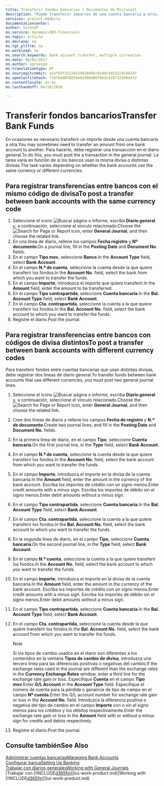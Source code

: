 ```yaml
---
title: Transferir fondos bancarios | Documentos de Microsoft
description: "Puede transferir importes de una cuenta bancaria a otra, con divisas distintas, registrando la transacción en el diario general."
services: project-madeira
documentationcenter: 
author: SorenGP
ms.service: dynamics365-financials
ms.topic: article
ms.devlang: na
ms.tgt_pltfrm: na
ms.workload: na
ms.search.keywords: bank account transfer, multiple currencies
ms.date: 06/02/2017
ms.author: sgroespe
ms.translationtype: HT
ms.sourcegitcommit: acef03f32124c5983846bc6ed0c4d332c9c8b347
ms.openlocfilehash: f19fbdd0f0059e62080d0076bdc419712560d4f2
ms.contentlocale: es-mx
ms.lasthandoff: 04/16/2018

---
```

# <a name="transfer-bank-funds"></a><span data-ttu-id="82f75-103">Transferir fondos bancarios</span><span class="sxs-lookup"><span data-stu-id="82f75-103">Transfer Bank Funds</span></span>
<span data-ttu-id="82f75-104">En ocasiones es necesario transferir un importe desde una cuenta bancaria a otra.</span><span class="sxs-lookup"><span data-stu-id="82f75-104">You may sometimes need to transfer an amount from one bank account to another.</span></span> <span data-ttu-id="82f75-105">Para hacerlo, debe registrar una transacción en el diario general.</span><span class="sxs-lookup"><span data-stu-id="82f75-105">To do this, you must post the a transaction in the general journal.</span></span> <span data-ttu-id="82f75-106">La tarea varía en función de si los bancos usan la misma divisa o distintas divisas.</span><span class="sxs-lookup"><span data-stu-id="82f75-106">The task varies depending on whether the bank accounts use the same currency or different currencies.</span></span>

## <a name="to-post-a-transfer-between-bank-accounts-with-the-same-currency-code"></a><span data-ttu-id="82f75-107">Para registrar transferencias entre bancos con el mismo código de divisa</span><span class="sxs-lookup"><span data-stu-id="82f75-107">To post a transfer between bank accounts with the same currency code</span></span>
1. <span data-ttu-id="82f75-108">Seleccione el icono ![Buscar página o informe](media/ui-search/search_small.png "icono Buscar página o informe"), escriba **Diario general** y, a continuación, seleccione el vínculo relacionado.</span><span class="sxs-lookup"><span data-stu-id="82f75-108">Choose the ![Search for Page or Report](media/ui-search/search_small.png "Search for Page or Report icon") icon, enter **General Journal**, and then choose the related link.</span></span>
2. <span data-ttu-id="82f75-109">En una línea de diario, rellene los campos **Fecha registro** y **Nº documento**.</span><span class="sxs-lookup"><span data-stu-id="82f75-109">On a journal line, fill in the **Posting Date** and **Document No.** fields.</span></span>
3. <span data-ttu-id="82f75-110">En el campo **Tipo mov**, seleccione **Banco**.</span><span class="sxs-lookup"><span data-stu-id="82f75-110">In the **Account Type** field, select **Bank Account**.</span></span>
4. <span data-ttu-id="82f75-111">En el campo **N.º de cuenta**, seleccione la cuenta desde la que quiere transferir los fondos.</span><span class="sxs-lookup"><span data-stu-id="82f75-111">In the **Account No.** field, select the bank from which you want to transfer the funds.</span></span>
5. <span data-ttu-id="82f75-112">En el campo **Importe**, introduzca el importe que quiere transferir.</span><span class="sxs-lookup"><span data-stu-id="82f75-112">In the **Amount** field, enter the amount to be transferred.</span></span>
6. <span data-ttu-id="82f75-113">En el campo **Tipo contrapartida**, seleccione **Cuenta bancaria**.</span><span class="sxs-lookup"><span data-stu-id="82f75-113">In the **Bal. Account Type** field, select **Bank Account**.</span></span>
7. <span data-ttu-id="82f75-114">En el campo **Cta. contrapartida**, seleccione la cuenta a la que quiere transferir los fondos.</span><span class="sxs-lookup"><span data-stu-id="82f75-114">In the **Bal. Account No.** field, select the bank account to which you want to transfer the funds.</span></span>
8. <span data-ttu-id="82f75-115">Registre el diario.</span><span class="sxs-lookup"><span data-stu-id="82f75-115">Post the journal.</span></span>

## <a name="to-post-a-transfer-between-bank-accounts-with-different-currency-codes"></a><span data-ttu-id="82f75-116">Para registrar transferencias entre bancos con códigos de divisa distintos</span><span class="sxs-lookup"><span data-stu-id="82f75-116">To post a transfer between bank accounts with different currency codes</span></span>
<span data-ttu-id="82f75-117">Para transferir fondos entre cuentas bancarias que usan distintas divisas, debe registrar dos líneas de diario general.</span><span class="sxs-lookup"><span data-stu-id="82f75-117">To transfer funds between bank accounts that use different currencies, you must post two general journal lines.</span></span>

1. <span data-ttu-id="82f75-118">Seleccione el icono ![Buscar página o informe](media/ui-search/search_small.png "icono Buscar página o informe"), escriba **Diario general** y, a continuación, seleccione el vínculo relacionado.</span><span class="sxs-lookup"><span data-stu-id="82f75-118">Choose the ![Search for Page or Report](media/ui-search/search_small.png "Search for Page or Report icon") icon, enter **General Journal**, and then choose the related link.</span></span>
2. <span data-ttu-id="82f75-119">Cree dos líneas de diario y rellene los campos **Fecha de registro** y **N.º de documento**.</span><span class="sxs-lookup"><span data-stu-id="82f75-119">Create two journal lines, and fill in the **Posting Date** and **Document No.** fields.</span></span>
3. <span data-ttu-id="82f75-120">En la primera línea de diario, en el campo **Tipo**, seleccione **Cuenta bancaria**.</span><span class="sxs-lookup"><span data-stu-id="82f75-120">On the first journal line, in the **Type** field, select **Bank Account**.</span></span>
4. <span data-ttu-id="82f75-121">En el campo **N.º de cuenta**, seleccione la cuenta desde la que quiere transferir los fondos.</span><span class="sxs-lookup"><span data-stu-id="82f75-121">In the **Account No.** field, select the bank account from which you want to transfer the funds.</span></span>
5. <span data-ttu-id="82f75-122">En el campo **Importe**, introduzca el importe en la divisa de la cuenta bancaria.</span><span class="sxs-lookup"><span data-stu-id="82f75-122">In the **Amount** field, enter the amount in the currency of the bank account.</span></span> <span data-ttu-id="82f75-123">Escriba los importes de crédito con un signo menos.</span><span class="sxs-lookup"><span data-stu-id="82f75-123">Enter credit amounts with a minus sign.</span></span> <span data-ttu-id="82f75-124">Escriba los importes de débito sin el signo menos.</span><span class="sxs-lookup"><span data-stu-id="82f75-124">Enter debit amounts without a minus sign.</span></span>
6. <span data-ttu-id="82f75-125">En el campo **Tipo contrapartida**, seleccione **Cuenta bancaria**.</span><span class="sxs-lookup"><span data-stu-id="82f75-125">In the **Bal. Account Type** field, select **Bank Account**.</span></span>
7. <span data-ttu-id="82f75-126">En el campo **Cta. contrapartida**, seleccione la cuenta a la que quiere transferir los fondos.</span><span class="sxs-lookup"><span data-stu-id="82f75-126">In the **Bal. Account No.** field, select the bank account to which you want to transfer the funds.</span></span>
8. <span data-ttu-id="82f75-127">En la segunda línea de diario, en el campo **Tipo**, seleccione **Cuenta bancaria**.</span><span class="sxs-lookup"><span data-stu-id="82f75-127">On the second journal line, in the **Type** field, select **Bank Account**.</span></span>
9. <span data-ttu-id="82f75-128">En el campo **N.º cuenta**, seleccione la cuenta a la que quiere transferir los fondos.</span><span class="sxs-lookup"><span data-stu-id="82f75-128">In the **Account No.** field, select the bank account to which you want to transfer the funds.</span></span>
10. <span data-ttu-id="82f75-129">En el campo **Importe**, introduzca el importe en la divisa de la cuenta bancaria.</span><span class="sxs-lookup"><span data-stu-id="82f75-129">In the **Amount** field, enter the amount in the currency of the bank account.</span></span> <span data-ttu-id="82f75-130">Escriba los importes de crédito con un signo menos.</span><span class="sxs-lookup"><span data-stu-id="82f75-130">Enter credit amounts with a minus sign.</span></span> <span data-ttu-id="82f75-131">Escriba los importes de débito sin el signo menos.</span><span class="sxs-lookup"><span data-stu-id="82f75-131">Enter debit amounts without a minus sign.</span></span>
11. <span data-ttu-id="82f75-132">En el campo **Tipo contrapartida**, seleccione **Cuenta bancaria**.</span><span class="sxs-lookup"><span data-stu-id="82f75-132">In the **Bal. Account Type** field, select **Bank Account**.</span></span>  
12. <span data-ttu-id="82f75-133">En el campo **Cta. contrapartida**, seleccione la cuenta desde la que quiere transferir los fondos.</span><span class="sxs-lookup"><span data-stu-id="82f75-133">In the **Bal. Account No.** field, select the bank account from which you want to transfer the funds.</span></span>

    > [!NOTE]  
    >   <span data-ttu-id="82f75-134">Si los tipos de cambio usados en el diario son diferentes a los contenidos en la ventana **Tipos de cambio de divisa**, introduzca una tercera línea para las diferencias positivas o negativas del cambio.</span><span class="sxs-lookup"><span data-stu-id="82f75-134">If the exchange rates used in the journal are different than the exchange rates in the **Currency Exchange Rates** window, enter a third line for the exchange rate gain or loss.</span></span> <span data-ttu-id="82f75-135">Especifique **Cuenta** en el campo **Tipo mov**.</span><span class="sxs-lookup"><span data-stu-id="82f75-135">Enter **G/L Account** in the **Account Type** field.</span></span> <span data-ttu-id="82f75-136">Especifique el número de cuenta para la pérdida o ganancia de tipo de campo en el campo **Nº cuenta**.</span><span class="sxs-lookup"><span data-stu-id="82f75-136">Enter the G/L account number for exchange rate gain or loss in the **Account No.** field.</span></span> <span data-ttu-id="82f75-137">Introduzca la diferencia positiva o negativa del tipo de cambio en el campo **Importe** con o sin el signo menos para los créditos y los débitos respectivamente.</span><span class="sxs-lookup"><span data-stu-id="82f75-137">Enter the exchange rate gain or loss in the **Amount** field with or without a minus sign for credits and debits respectively.</span></span>
13. <span data-ttu-id="82f75-138">Registre el diario.</span><span class="sxs-lookup"><span data-stu-id="82f75-138">Post the journal.</span></span>

## <a name="see-also"></a><span data-ttu-id="82f75-139">Consulte también</span><span class="sxs-lookup"><span data-stu-id="82f75-139">See Also</span></span>
[<span data-ttu-id="82f75-140">Administrar cuentas bancarias</span><span class="sxs-lookup"><span data-stu-id="82f75-140">Managing Bank Accounts</span></span>](bank-manage-bank-accounts.md)  
[<span data-ttu-id="82f75-141">Configurar banca</span><span class="sxs-lookup"><span data-stu-id="82f75-141">Setting Up Banking</span></span>](bank-setup-banking.md)  
[<span data-ttu-id="82f75-142">Trabajar con diarios generales</span><span class="sxs-lookup"><span data-stu-id="82f75-142">Working with General Journals</span></span>](ui-work-general-journals.md)  
<span data-ttu-id="82f75-143">[Trabajar con [!INCLUDE[d365fin](includes/d365fin_md.md)]](ui-work-product.md)</span><span class="sxs-lookup"><span data-stu-id="82f75-143">[Working with [!INCLUDE[d365fin](includes/d365fin_md.md)]](ui-work-product.md)</span></span>

